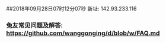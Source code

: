##2018年09月28日07时12分07秒 新址: 142.93.233.116
### 兔友常见问题及解答: https://github.com/wanggonging/d/blob/w/FAQ.md
